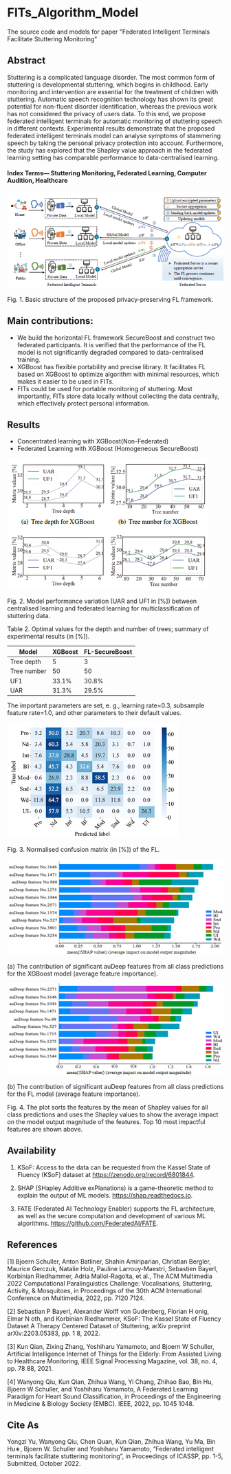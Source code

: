 # FITs_Algorithm_Model
The source code and models for paper "Federated Intelligent Terminals Facilitate Stuttering Monitoring"

## Abstract
Stuttering is a complicated language disorder. The most common  form of stuttering is developmental stuttering, which begins  in childhood. Early monitoring and intervention are essential  for the treatment of children with stuttering. Automatic  speech recognition technology has shown its great potential  for non-fluent disorder identification, whereas the previous  work has not considered the privacy of users  data. To  this end, we propose federated intelligent terminals for automatic  monitoring of stuttering speech in different contexts.  Experimental results demonstrate that the proposed federated  intelligent terminals model can analyse symptoms of stammering  speech by taking the personal privacy protection into  account. Furthermore, the study has explored that the Shapley  value approach in the federated learning setting has comparable  performance to data-centralised learning.

#### Index Terms— Stuttering Monitoring, Federated Learning, Computer Audition, Healthcare

![](/figures/FL.jpg)

Fig. 1. Basic structure of the proposed privacy-preserving FL framework.
 
## Main contributions:
 * We build the horizontal FL framework SecureBoost and construct two federated participants. It is verified that the performance of the FL model is not significantly degraded compared to data-centralised training.
 * XGBoost has flexible portability and precise library. It facilitates FL based on XGBoost to optimize algorithm with minimal resources, which makes it easier to be used in FITs. 
 * FITs could be used for portable monitoring of stuttering. Most importantly, FITs store data locally without collecting the data centrally, which effectively protect personal information.
 
## Results
 * Concentrated learning with XGBoost(Non-Federated) 
  * Federated Learning with XGBoost (Homogeneous SecureBoost)
  
 ![](/figures/results.jpg)
 
 Fig. 2. Model performance variation (UAR and UF1 in [%]) between centralised learning and federated learning for multiclassification of stuttering data.
 
Table 2. Optimal values for the depth and number of trees; summary of experimental results (in [%]).

| Model      | XGBoost     | FL-SecureBoost |
| -----      | -----       | ----           |
| Tree depth |  5          | 3              |
| Tree number|  50         | 50             |
| UF1        |  33.1%      | 30.8%          |
| UAR        |  31.3%      | 29.5%          |

The important parameters are set, e. g., learning rate=0.3, subsample feature rate=1.0, and other parameters to their default values.

 ![](/figures/matrix.jpg)
 
 Fig. 3. Normalised confusion matrix (in [%]) of the FL.
 
![](/figures/shap1.jpg)

(a) The contribution of significant auDeep features from all class predictions for the XGBoost model (average feature importance).
  
![](/figures/shap2.jpg)

(b) The contribution of significant auDeep features from all class predictions for the FL model (average feature importance).

Fig. 4. The plot sorts the features by the mean of Shapley values for all class predictions and uses the Shapley values to show the average impact on the model output magnitude of the features. Top 10 most impactful features are shown above.
  
## Availability
1. KSoF: Access to the data can be requested from the Kassel State of Fluency (KSoF) dataset at https://zenodo.org/record/6801844.

2. SHAP (SHapley Additive exPlanations) is a game-theoretic method to explain the output of ML models. https://shap.readthedocs.io.

3. FATE (Federated AI Technology Enabler) supports the FL architecture, as well as the secure computation and development of various ML algorithms. https://github.com/FederatedAI/FATE.

## References
[1] Bjoern Schuller, Anton Batliner, Shahin Amiriparian, Christian Bergler, Maurice Gerczuk, Natalie Holz, Pauline Larrouy-Maestri, Sebastien Bayerl, Korbinian  Riedhammer, Adria Mallol-Ragolta, et al., The ACM Multimedia 2022 Computational Paralinguistics Challenge: Vocalisations, Stuttering, Activity, &amp; Mosquitoes, in Proceedings of the 30th ACM International Conference on Multimedia, 2022, pp. 7120 7124.

[2] Sebastian P Bayerl, Alexander Wolff von Gudenberg, Florian H onig, Elmar N oth, and Korbinian Riedhammer, KSoF: The Kassel State of Fluency Dataset A Therapy Centered Dataset of Stuttering, arXiv preprint arXiv:2203.05383, pp. 1 8, 2022.

[3] Kun Qian, Zixing Zhang, Yoshiharu Yamamoto, and Bjoern W Schuller, Artificial Intelligence Internet of Things for the Elderly: From Assisted Living to Healthcare  Monitoring, IEEE Signal Processing Magazine, vol. 38, no. 4, pp. 78 88, 2021.

[4] Wanyong Qiu, Kun Qian, Zhihua Wang, Yi Chang, Zhihao Bao, Bin Hu, Bjoern W Schuller, and Yoshiharu Yamamoto, A Federated Learning Paradigm for Heart Sound Classification, in Proceedings of the Engineering in Medicine &amp; Biology Society (EMBC). IEEE, 2022, pp. 1045 1048.

## Cite As
Yongzi Yu, Wanyong Qiu, Chen Quan, Kun Qian, Zhihua Wang, Yu Ma, Bin Hu∗, Bjoern W. Schuller and Yoshiharu Yamamoto, “Federated intelligent terminals facilitate stuttering monitoring”, in Proceedings of ICASSP, pp. 1-5, Submitted, October 2022.


